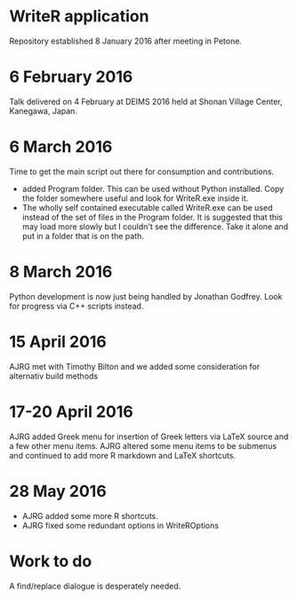 # WriteR application 

Repository established 8 January 2016 after meeting in Petone.


# 6 February 2016

Talk delivered on 4 February at DEIMS 2016 held at Shonan Village Center, Kanegawa, Japan.

# 6 March 2016

Time to get the main script out there for consumption and contributions.
- added Program folder. This can be used without Python installed. Copy the folder somewhere useful and look for WriteR.exe inside it.
- The wholly self contained executable called WriteR.exe can be used instead of the set of files in the Program folder. It is suggested that this may load more slowly but I couldn't see the difference. Take it alone and put in a folder that is on the path.



# 8 March 2016

Python development is now  just being handled by Jonathan Godfrey. Look for progress via C++ scripts instead.

# 15 April 2016

AJRG met with Timothy Bilton and we added some consideration for alternativ build methods

# 17-20 April 2016

AJRG added Greek menu for insertion of Greek letters via LaTeX source and a few other menu items.
AJRG altered some menu items to be submenus and continued to add more R markdown and LaTeX shortcuts.

# 28 May 2016
- AJRG added some more R shortcuts.
- AJRG fixed some redundant options in WriteROptions

# Work to do

A find/replace dialogue is desperately needed.

